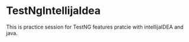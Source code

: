 # TestNgIntellijaIdea
This is practice session for TestNG  features  pratcie with intellijaIDEA and java.
